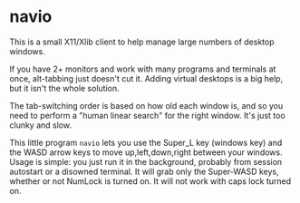 navio
=====

This is a small X11/Xlib client to help manage large numbers of desktop windows.

If you have 2+ monitors and work with many programs and terminals at once, alt-tabbing just doesn't cut it. Adding virtual desktops is a big help, but it isn't the whole solution. 

The tab-switching order is based on how old each window is, and so you need to perform a "human linear search" for the right window. It's just too clunky and slow.

This little program `navio` lets you use the Super_L key (windows key) and the WASD arrow keys to move up,left,down,right between your windows. Usage is simple: you just run it in the background, probably from session autostart or a disowned terminal. It will grab only the Super-WASD keys, whether or not NumLock is turned on. It will not work with caps lock turned on.


